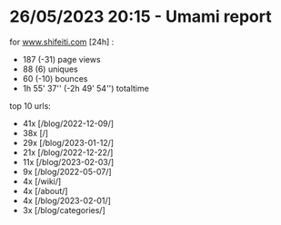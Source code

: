 # 26/05/2023 20:15 - Umami report
for www.shifeiti.com [24h] :

 - 187 (-31) page views
 - 88 (6) uniques
 - 60 (-10) bounces
 - 1h 55' 37'' (-2h 49' 54'') totaltime


top 10 urls:
 - 41x [/blog/2022-12-09/]
 - 38x [/]
 - 29x [/blog/2023-01-12/]
 - 21x [/blog/2022-12-22/]
 - 11x [/blog/2023-02-03/]
 - 9x [/blog/2022-05-07/]
 - 4x [/wiki/]
 - 4x [/about/]
 - 4x [/blog/2023-02-01/]
 - 3x [/blog/categories/]


